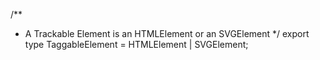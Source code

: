 /**
 * A Trackable Element is an HTMLElement or an SVGElement
 */
export type TaggableElement = HTMLElement | SVGElement;
